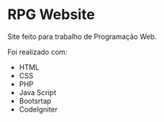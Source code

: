 # RPG Website
Site feito para trabalho de Programação Web.

Foi realizado com:
* HTML
* CSS
* PHP
* Java Script
* Bootsrtap
* CodeIgniter

